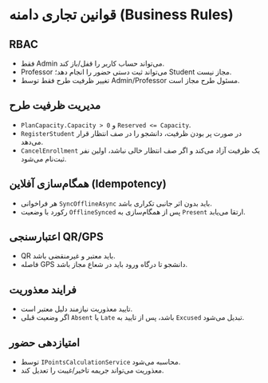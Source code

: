 # قوانین تجاری دامنه (Business Rules)

## RBAC
- فقط Admin می‌تواند حساب کاربر را قفل/باز کند.
- Professor می‌تواند ثبت دستی حضور را انجام دهد؛ Student مجاز نیست.
- تغییر ظرفیت طرح فقط توسط Admin/Professor مسئول طرح مجاز است.

## مدیریت ظرفیت طرح
- `PlanCapacity.Capacity > 0` و `Reserved <= Capacity`.
- `RegisterStudent` در صورت پر بودن ظرفیت، دانشجو را در صف انتظار قرار می‌دهد.
- `CancelEnrollment` یک ظرفیت آزاد می‌کند و اگر صف انتظار خالی نباشد، اولین نفر ثبت‌نام می‌شود.

## همگام‌سازی آفلاین (Idempotency)
- هر فراخوانی `SyncOfflineAsync` باید بدون اثر جانبی تکراری باشد.
- رکورد با وضعیت `OfflineSynced` پس از همگام‌سازی به `Present` ارتقا می‌یابد.

## اعتبارسنجی QR/GPS
- QR باید معتبر و غیرمنقضی باشد.
- فاصله GPS دانشجو تا درگاه ورود باید در شعاع مجاز باشد.

## فرایند معذوریت
- تایید معذوریت نیازمند دلیل معتبر است.
- اگر وضعیت قبلی `Absent` یا `Late` باشد، پس از تایید به `Excused` تبدیل می‌شود.

## امتیازدهی حضور
- توسط `IPointsCalculationService` محاسبه می‌شود.
- معذوریت می‌تواند جریمه تاخیر/غیبت را تعدیل کند.